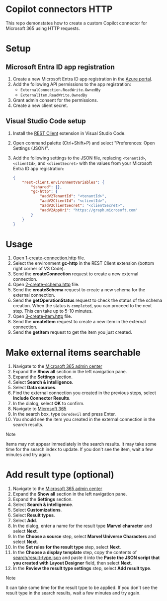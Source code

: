# Copilot connectors HTTP

This repo demonstates how to create a custom Copilot connector for Microsoft 365 using HTTP requests.

# Setup

## Microsoft Entra ID app registration

1. Create a new Microsoft Entra ID app registration in the [Azure portal](https://portal.azure.com/).
1. Add the following API permissions to the app registration:
   - `ExternalConnection.ReadWrite.OwnedBy`
   - `ExternalItem.ReadWrite.OwnedBy`
1. Grant admin consent for the permissions.
1. Create a new client secret.

## Visual Studio Code setup

1. Install the [REST Client](https://marketplace.visualstudio.com/items?itemName=humao.rest-client) extension in Visual Studio Code.
1. Open command palette (Ctrl+Shift+P) and select "Preferences: Open Settings (JSON)".
1. Add the following settings to the JSON file, replacing `<tenantId>`, `<clientId>`, and `<clientSecret>` with the values from your Microsoft Entra ID app registration:

    ```json
    {
        "rest-client.environmentVariables": {
            "$shared": {},
            "gc-http": {
                "aadV2TenantId": "<tenantId>",
                "aadV2ClientId": "<clientId>",
                "aadV2ClientSecret": "<clientSecret>",
                "aadV2AppUri": "https://graph.microsoft.com"
            }
        }
    }
    ```

# Usage

1. Open [1-create-connection.http](1-create-connection.http) file.
1. Select the environment **gc-http** in the REST Client extension (bottom right corner of VS Code).
1. Send the **createConnection** request to create a new external connection.
1. Open [2-create-schema.http](2-create-schema.http) file.
1. Send the **createSchema** request to create a new schema for the external connection.
1. Send the **getOperationStatus** request to check the status of the schema creation. When the status is `completed`, you can proceed to the next step. This can take up to 5-10 minutes.
1. Open [3-create-item.http](3-create-item.http) file.
1. Send the **createItem** request to create a new item in the external connection.
1. Send the **getItem** request to get the item you just created.

# Make external items searchable

1. Navigate to the [Microsoft 365 admin center](https://admin.microsoft.com)
1. Expand the **Show all** section in the left navigation pane.
1. Expand the **Settings** section.
1. Select **Search & intelligence**.
1. Select **Data sources**.
1. Find the external connection you created in the previous steps, select **Include Connector Results**.
1. In the dialog, select **OK** to confirm.
1. Navigate to [Microsoft 365](https://m365.cloud.microsoft/)
1. In the search box, type `Daredevil` and press Enter.
1. You should see the item you created in the external connection in the search results.

> [!NOTE]
> Items may not appear immediately in the search results. It may take some time for the search index to update. If you don't see the item, wait a few minutes and try again.

# Add result type (optional)

1. Navigate to the [Microsoft 365 admin center](https://admin.microsoft.com)
1. Expand the **Show all** section in the left navigation pane.
1. Expand the **Settings** section.
1. Select **Search & intelligence**.
1. Select **Customizations**.
1. Select **Result types**.
1. Select **Add**.
1. In the dialog, enter a name for the result type **Marvel character** and select **Next**.
1. In the **Choose a source** step, select **Marvel Universe Characters** and select **Next**.
1. In the **Set rules for the result type** step, select **Next**.
1. In the **Choose a display template** step, copy the contents of [search/result-type.json](/search/result-type.json) and paste it into the **Paste the JSON script that you created with Layout Designer** field, then select **Next**.
1. In the **Review the result type settings** step, select **Add result type**.

> [!NOTE]
> It can take some time for the result type to be applied. If you don't see the result type in the search results, wait a few minutes and try again.


